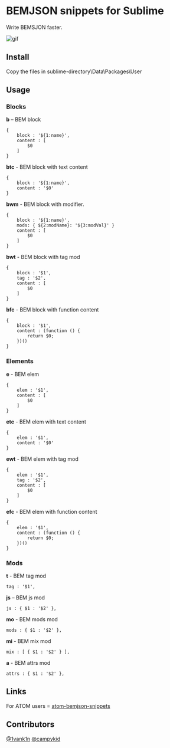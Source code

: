 # BEMJSON snippets for Sublime

Write BEMSJON faster.

![gif](http://i59.tinypic.com/2cn9xe0.gif)

## Install

Copy the files in sublime-directory\Data\Packages\User

## Usage

### Blocks <a name="blocks"></a>
**b** – BEM block

    {
        block : '${1:name}',
        content : [
            $0
        ]
    }


**btc** - BEM block with text content

    {
        block : '${1:name}',
        content : '$0'
    }

**bwm** - BEM block with modifier.

    {
    	block : '${1:name}',
    	mods: { ${2:modName}: '${3:modVal}' }
    	content : [
    		$0
    	]
    }

**bwt** - BEM block with tag mod

    {
        block : '$1',
        tag : '$2',
        content : [
            $0
        ]
    }


**bfc** - BEM block with function content

    {
        block : '$1',
        content : (function () {
            return $0;
        })()
    }


### Elements
**e** - BEM elem

    {
        elem : '$1',
        content : [
            $0
        ]
    }

**etc** - BEM elem with text content

    {
        elem : '$1',
        content : '$0'
    }


**ewt** - BEM elem with tag mod

    {
        elem : '$1',
        tag : '$2',
        content : [
            $0
        ]
    }


**efc** - BEM elem with function content

    {
        elem : '$1',
        content : (function () {
            return $0;
        })()
    }


### Mods
**t** - BEM tag mod

    tag : '$1',


**js** – BEM js mod

    js : { $1 : '$2' },


**mo** - BEM mods mod

    mods : { $1 : '$2' },


**mi** - BEM mix mod

    mix : [ { $1 : '$2' } ],


**a** - BEM attrs mod

    attrs : { $1 : '$2' },

## Links

For ATOM users = [atom-bemjson-snippets](https://github.com/verybigman/atom-bemjson-snippets)

## Contributors

[@1vank1n](https://github.com/1vank1n)
[@campykid](https://github.com/campykid)

